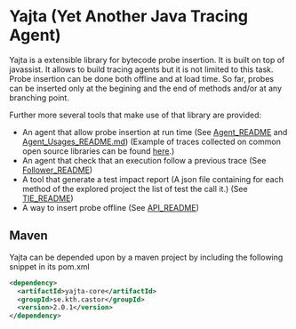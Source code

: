 # Yajta (Yet Another Java Tracing Agent)

Yajta is a extensible library for bytecode probe insertion. It is built on top of javassist. It allows to build tracing agents but it is not limited to this task. Probe insertion can be done both offline and at load time. So far, probes can be inserted only at the begining and the end of methods and/or at any branching point.

Further more several tools that make use of that library are provided:

 * An agent that allow probe insertion at run time (See [Agent_README](Agent_README.md) and [Agent_Usages_README.md](Agent_Usages_README.md)) (Example of traces collected on common open source libraries can be found [here](https://github.com/KTH/execution-traces).)
 * An agent that check that an execution follow a previous trace (See [Follower_README](Follower_README.md))
 * A tool that generate a test impact report (A json file containing for each method of the explored project the list of test the call it.) (See [TIE_README](TIE_README.md))
 * A way to insert probe offline (See [API_README](API_README.md))

## Maven
Yajta can be depended upon by a maven project by including the following snippet in its pom.xml
```xml
<dependency>
  <artifactId>yajta-core</artifactId>
  <groupId>se.kth.castor</groupId>
  <version>2.0.1</version>
</dependency>
```
